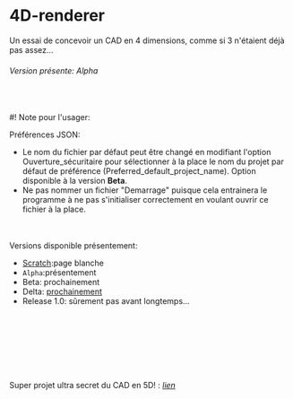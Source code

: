 # 4D-renderer
Un essai de concevoir un CAD en 4 dimensions, comme si 3 n'étaient déjà pas assez...

###### Version présente: Alpha
<br><br>
#! Note pour l'usager:

  Préférences JSON:
  - Le nom du fichier par défaut peut être changé en modifiant l'option Ouverture_sécuritaire pour sélectionner à la place le nom du projet par défaut de préférence (Preferred_default_project_name). Option disponible à la version **Beta**.
  - Ne pas nommer un fichier "Demarrage" puisque cela entrainera le programme à ne pas s'initialiser correctement en voulant ouvrir ce fichier à la place.

<br><br>
Versions disponible présentement:
- [Scratch](https://guthib.com/):page blanche
- `Alpha`:présentement
- Beta: prochainement
- Delta: [prochainement](https://fr.minecraft.wiki/w/Deltas_de_basalte)
- Release 1.0: sûrement pas avant longtemps...

<br><br><br><br><br><br><br>
Super projet ultra secret du CAD en 5D! :  *[lien](https://youtu.be/dQw4w9WgXcQ)*
